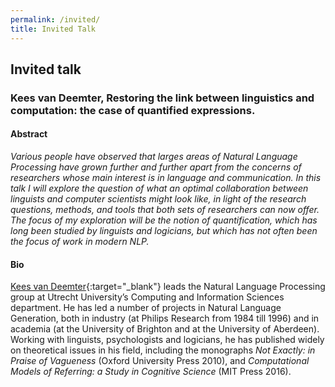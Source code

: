 ```yaml
---
permalink: /invited/
title: Invited Talk
---
```


## Invited talk

### Kees van Deemter, **Restoring the link between linguistics and computation: the case of quantified expressions.**

#### Abstract
*Various people have observed that larges areas of Natural Language Processing have grown further and further apart from the concerns of researchers whose main interest is in language and communication. In this talk I will explore the question of what an optimal collaboration between linguists and computer scientists might look like, in light of the research questions, methods, and tools that both sets of researchers can now offer. The focus of my exploration will be the notion of quantification, which has long been studied by linguists and logicians, but which has not often been the focus of work in modern NLP.*

#### Bio
[Kees van Deemter](https://www.uu.nl/staff/CJvanDeemter/Profile){:target="_blank"} leads the Natural Language Processing group at Utrecht University’s Computing and Information Sciences department. He has led a number of projects in Natural Language Generation, both in industry (at Philips Research from 1984 till 1996) and in academia (at the University of Brighton and at the University of Aberdeen). Working with linguists, psychologists and logicians, he has published widely on theoretical issues in his field, including the monographs *Not Exactly: in Praise of Vagueness* (Oxford University Press 2010), and *Computational Models of Referring: a Study in Cognitive Science* (MIT Press 2016).